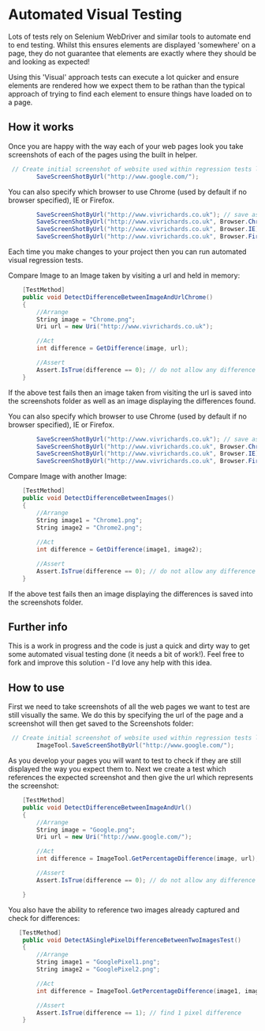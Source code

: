 # Automated Visual Testing

Lots of tests rely on Selenium WebDriver and similar tools to automate end to end testing. Whilst this ensures elements are displayed 'somewhere' on a page, they do not guarantee that elements are exactly where they should be and looking as expected! 

Using this 'Visual' approach tests can execute a lot quicker and ensure elements are rendered how we expect them to be rathan than the typical approach of trying to find each element to ensure things have loaded on to a page.

## How it works 
Once you are happy with the way each of your web pages look you take screenshots of each of the pages using the built in helper. 


``` c#
 // Create initial screenshot of website used within regression tests later on
        SaveScreenShotByUrl("http://www.google.com/");
```

You can also specify which browser to use Chrome (used by default if no browser specified), IE or Firefox. 

``` c#
        SaveScreenShotByUrl("http://www.vivrichards.co.uk"); // save as specifying Browser.Chrome
        SaveScreenShotByUrl("http://www.vivrichards.co.uk", Browser.Chrome);
        SaveScreenShotByUrl("http://www.vivrichards.co.uk", Browser.IE);
        SaveScreenShotByUrl("http://www.vivrichards.co.uk", Browser.Firefox);
```

Each time you make changes to your project then you can run automated visual regression tests. 

Compare Image to an Image taken by visiting a url and held in memory:

``` c#
    [TestMethod]
    public void DetectDifferenceBetweenImageAndUrlChrome()
    {
        //Arrange
        String image = "Chrome.png";
        Uri url = new Uri("http://www.vivrichards.co.uk");

        //Act
        int difference = GetDifference(image, url);

        //Assert
        Assert.IsTrue(difference == 0); // do not allow any difference
    }
```

If the above test fails then an image taken from visiting the url is saved into the screenshots folder as well as an image displaying the differences found.

You can also specify which browser to use Chrome (used by default if no browser specified), IE or Firefox. 

``` c#
        SaveScreenShotByUrl("http://www.vivrichards.co.uk"); // save as specifying Browser.Chrome
        SaveScreenShotByUrl("http://www.vivrichards.co.uk", Browser.Chrome);
        SaveScreenShotByUrl("http://www.vivrichards.co.uk", Browser.IE);
        SaveScreenShotByUrl("http://www.vivrichards.co.uk", Browser.Firefox);
```

Compare Image with another Image:

``` c#
    [TestMethod]
    public void DetectDifferenceBetweenImages()
    {
        //Arrange
        String image1 = "Chrome1.png";
        String image2 = "Chrome2.png";
        
        //Act
        int difference = GetDifference(image1, image2);

        //Assert
        Assert.IsTrue(difference == 0); // do not allow any difference
    }
```
If the above test fails then an image displaying the differences is saved into the screenshots folder.

## Further info

This is a work in progress and the code is just a quick and dirty way to get some automated visual testing done (it needs a bit of work!). Feel free to fork and improve this solution - I'd love any help with this idea.

## How to use

First we need to take screenshots of all the web pages we want to test are still visually the same. We do this by specifying the url of the page and a screenshot will then get saved to the Screenshots folder:

``` c#
 // Create initial screenshot of website used within regression tests later on
        ImageTool.SaveScreenShotByUrl("http://www.google.com/");
```

As you develop your pages you will want to test to check if they are still displayed the way you expect them to. Next we create a test which references the expected screenshot and then give the url which represents the screenshot: 

``` c#
    [TestMethod]
    public void DetectDifferenceBetweenImageAndUrl()
    {
        //Arrange
        String image = "Google.png";
        Uri url = new Uri("http://www.google.com/");

        //Act
        int difference = ImageTool.GetPercentageDifference(image, url);

        //Assert
        Assert.IsTrue(difference == 0); // do not allow any difference

    }
```


You also have the ability to reference two images already captured and check for differences: 

``` c#
   [TestMethod]
    public void DetectASinglePixelDifferenceBetweenTwoImagesTest()
    {
        //Arrange
        String image1 = "GooglePixel1.png";
        String image2 = "GooglePixel2.png";

        //Act
        int difference = ImageTool.GetPercentageDifference(image1, image2);

        //Assert
        Assert.IsTrue(difference == 1); // find 1 pixel difference
    }
```